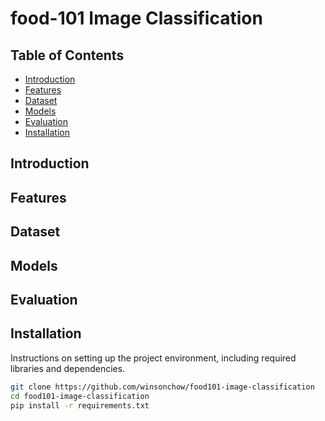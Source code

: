 # food-101 Image Classification

## Table of Contents
- [Introduction](#introduction)
- [Features](#features)
- [Dataset](#dataset)
- [Models](#models)
- [Evaluation](#evaluation)
- [Installation](#installation)

## Introduction


## Features


## Dataset


## Models


## Evaluation


## Installation
Instructions on setting up the project environment, including required libraries and dependencies.

```bash
git clone https://github.com/winsonchow/food101-image-classification
cd food101-image-classification
pip install -r requirements.txt
